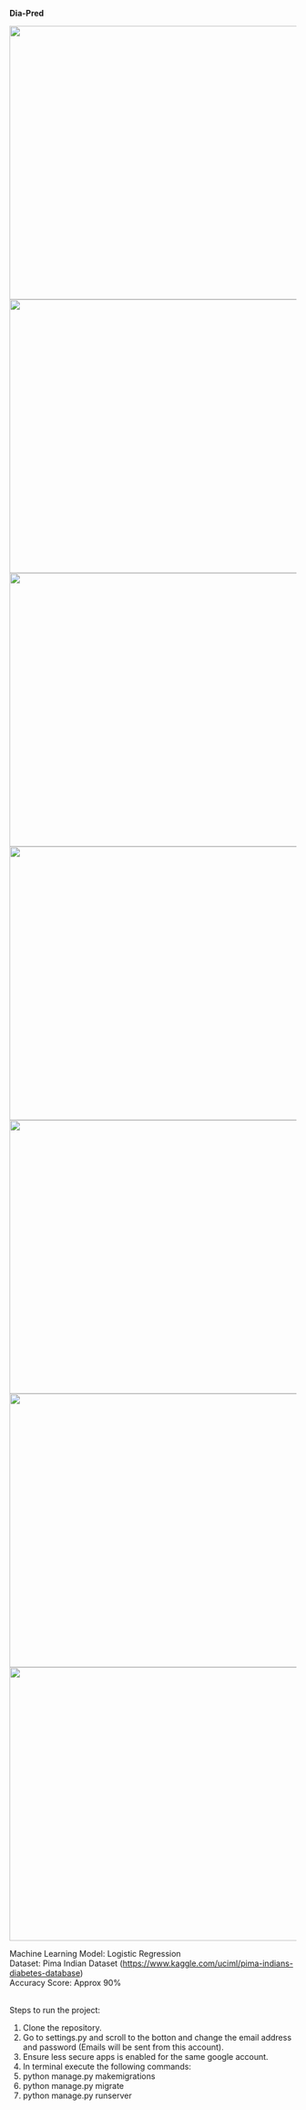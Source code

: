 **Dia-Pred**

<img src="https://user-images.githubusercontent.com/62005970/137258044-c72c446e-89a4-4f95-aeb7-4fe8301a4872.png" width="1080" height="480">
<br>
<img src="https://user-images.githubusercontent.com/62005970/137258068-164b3e9e-3635-444a-9b29-e1c832345857.png" width="1080" height="480">
<br>
<img src="https://user-images.githubusercontent.com/62005970/137258194-0e57ba18-30d7-4334-9b1e-9ea4fbb3326a.png" width="1080" height="480">
<br>
<img src="https://user-images.githubusercontent.com/62005970/137258220-688b34c1-4667-4abd-a54e-a08645e74049.png" width="1080" height="480">
<br>
<img src="https://user-images.githubusercontent.com/62005970/137258235-3c0a821b-99bb-4635-b981-2bc97e227c56.png" width="1080" height="480">
<br>
<img src="https://user-images.githubusercontent.com/62005970/137258248-2ecaedc0-d79a-407b-a787-8e38acd9e83e.jpg" width="1080" height="480">
<br>
<img src="https://user-images.githubusercontent.com/62005970/137258262-ebb3a357-7eac-43f0-b89a-20930bfdee59.png" width="1080" height="480">
<br>

Machine Learning Model: Logistic Regression <br>
Dataset: Pima Indian Dataset (https://www.kaggle.com/uciml/pima-indians-diabetes-database) <br>
Accuracy Score: Approx 90% <br> <br>

Steps to run the project:
1. Clone the repository.
2. Go to settings.py and scroll to the botton and change the email address and password (Emails will be sent from this account).
3. Ensure less secure apps is enabled for the same google account.
4. In terminal execute the following commands:
5. python manage.py makemigrations
6. python manage.py migrate
7. python manage.py runserver
